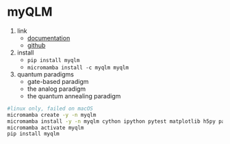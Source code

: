 # myQLM

1. link
   * [documentation](https://myqlm.github.io/index.html)
   * [github](https://github.com/myQLM)
2. install
   * `pip install myqlm`
   * `micromamba install -c myqlm myqlm`
3. quantum paradigms
   * gate-based paradigm
   * the analog paradigm
   * the quantum annealing paradigm

```bash
#linux only, failed on macOS
micromamba create -y -n myqlm
micromamba install -y -n myqlm cython ipython pytest matplotlib h5py pandas pylint jupyterlab pillow protobuf scipy requests tqdm lxml opt_einsum
micromamba activate myqlm
pip install myqlm
```

